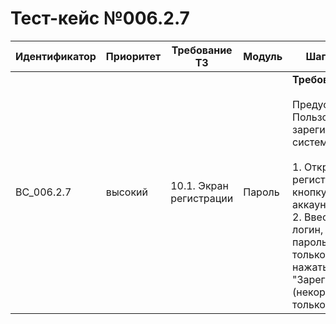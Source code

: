 # Тест-кейс №006.2.7

| Идентификатор | Приоритет | Требование ТЗ                  | Модуль | Шаги тест-кейса                                                                                                                                                                                                                                                                                                                                                           | Ожидаемый результат                                                                                                                                                                                                                             |
|---------------|-----------|--------------------------------|--------|---------------------------------------------------------------------------------------------------------------------------------------------------------------------------------------------------------------------------------------------------------------------------------------------------------------------------------------------------------------------------|--------------------------------------------------------------------------------------------------------------------------------------------------------------------------------------------------------------------------------------------------|
| BC_006.2.7      | высокий   | 10.1. Экран регистрации | Пароль | **Требования к паролю** <br><br> Предусловие: Пользователь не зарегистрирован в системе.<br><br> 1. Открыть экран регистрации, нажав на кнопку "У меня нет аккаунта".<br>2. Ввести корректный логин, никнейм, пароль состоящий только из 8 цифр, и нажать "Зарегистрироваться". (некорректный класс: только цифры). | Система отвергает все пароли, относящиеся к некорректным классам  с сообщением об ошибке, так как они не соответствуют требованиям сложности или длины.   |
